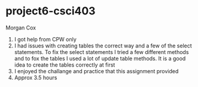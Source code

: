 # project6-csci403
Morgan Cox

1. I got help from CPW only
2. I had issues with creating tables the correct way and a few of the select statements. To 
fix the select statements I tried a few different methods and to fox the tables I used a lot of 
update table methods. It is a good idea to create the tables correctly at first 
3. I enjoyed the challange and practice that this assignment provided
4. Approx 3.5 hours
